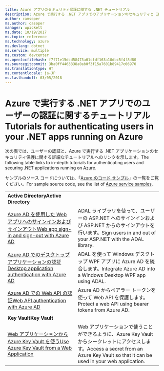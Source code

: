 ```yaml
---
title: Azure アプリのセキュリティ保護に関する .NET チュートリアル
description: Azure で実行する .NET アプリでのアプリケーションのセキュリティと ID の管理に関するチュートリアルです。
author: camsoper
ms.author: casoper
manager: wpickett
ms.date: 10/19/2017
ms.topic: reference
ms.technology: azure
ms.devlang: dotnet
ms.service: multiple
ms.custom: devcenter
ms.openlocfilehash: f7f71e15dcd58473a61cfdf163a10dbc5f4f8d80
ms.sourcegitcommit: 3ba0ff4463338a0ab0f3f15a7601b89417c06970
ms.translationtype: HT
ms.contentlocale: ja-JP
ms.lasthandoff: 03/05/2018
---
```

# <a name="tutorials-for-authenticating-users-in-your-net-apps-running-on-azure"></a><span data-ttu-id="dac52-103">Azure で実行する .NET アプリでのユーザーの認証に関するチュートリアル</span><span class="sxs-lookup"><span data-stu-id="dac52-103">Tutorials for authenticating users in your .NET apps running on Azure</span></span>

<span data-ttu-id="dac52-104">次の表では、ユーザーの認証と、Azure で実行する .NET アプリケーションのセキュリティ保護に関する詳細なチュートリアルへのリンクを示します。</span><span class="sxs-lookup"><span data-stu-id="dac52-104">The following table links to in-depth tutorials for authenticating users and securing .NET applications running on Azure.</span></span>

<span data-ttu-id="dac52-105">サンプルのソース コードについては、「[Azure のコード サンプル](https://azure.microsoft.com/resources/samples/?platform=dotnet)」の一覧をご覧ください。</span><span class="sxs-lookup"><span data-stu-id="dac52-105">For sample source code, see the list of [Azure service samples](https://azure.microsoft.com/resources/samples/?platform=dotnet).</span></span>

| | |
|---|---|
|<span data-ttu-id="dac52-106">**Active Directory**</span><span class="sxs-lookup"><span data-stu-id="dac52-106">**Active Directory**</span></span>||
| <span data-ttu-id="dac52-107">[Azure AD を使用した Web アプリへのサインインおよびサインアウト][1]</span><span class="sxs-lookup"><span data-stu-id="dac52-107">[Web app sign-in and sign-out with Azure AD][1]</span></span> | <span data-ttu-id="dac52-108">ADAL ライブラリを使って、ユーザーの ASP.NET へのサインインおよび ASP.NET からのサインアウトを行います。</span><span class="sxs-lookup"><span data-stu-id="dac52-108">Sign users in and out of your ASP.NET with the ADAL library.</span></span>
| <span data-ttu-id="dac52-109">[Azure AD でのデスクトップ アプリケーションの認証][2]</span><span class="sxs-lookup"><span data-stu-id="dac52-109">[Desktop application authentication with Azure AD][2]</span></span>| <span data-ttu-id="dac52-110">ADAL を使って Windows デスクトップ WPF アプリに Azure AD を統合します。</span><span class="sxs-lookup"><span data-stu-id="dac52-110">Integrate Azure AD into a Windows Desktop WPF app using ADAL.</span></span> | 
| <span data-ttu-id="dac52-111">[Azure AD での Web API の認証][3]</span><span class="sxs-lookup"><span data-stu-id="dac52-111">[Web API authentication with Azure AD][3]</span></span> | <span data-ttu-id="dac52-112">Azure AD からベアラー トークンを使って Web API を保護します。</span><span class="sxs-lookup"><span data-stu-id="dac52-112">Protect a web API using bearer tokens from Azure AD.</span></span> |
|<span data-ttu-id="dac52-113">**Key Vault**</span><span class="sxs-lookup"><span data-stu-id="dac52-113">**Key Vault**</span></span>||
| <span data-ttu-id="dac52-114">[Web アプリケーションから Azure Key Vault を使う][4]</span><span class="sxs-lookup"><span data-stu-id="dac52-114">[Use Azure Key Vault from a Web Application][4]</span></span> | <span data-ttu-id="dac52-115">Web アプリケーションで使うことができるように、Azure Key Vault からシークレットにアクセスします。</span><span class="sxs-lookup"><span data-stu-id="dac52-115">Access a secret from an Azure Key Vault so that it can be used in your web application.</span></span> | 

[1]: /azure/active-directory/develop/active-directory-devquickstarts-webapp-dotnet
[2]: /azure/active-directory/develop/active-directory-devquickstarts-dotnet
[3]: /azure/active-directory/develop/active-directory-devquickstarts-webapi-dotnet
[4]: /azure/key-vault/key-vault-use-from-web-application